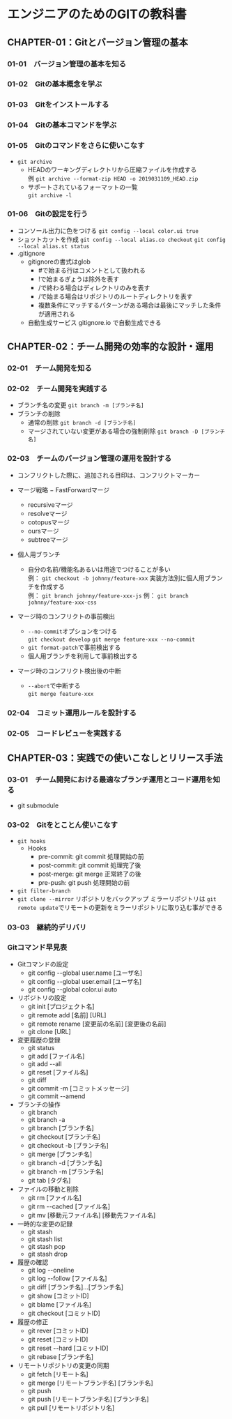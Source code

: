 # エンジニアのためのGITの教科書
## CHAPTER-01：Gitとバージョン管理の基本
### 01-01　バージョン管理の基本を知る
### 01-02　Gitの基本概念を学ぶ
### 01-03　Gitをインストールする
### 01-04　Gitの基本コマンドを学ぶ
### 01-05　Gitのコマンドをさらに使いこなす
  - `git archive`  
    - HEADのワーキングディレクトリから圧縮ファイルを作成する  
      例 `git archive --format-zip HEAD -o 2019031109_HEAD.zip`  
    - サポートされているフォーマットの一覧  
      `git archive -l`
    
### 01-06　Gitの設定を行う
  - コンソール出力に色をつける
    `git config --local color.ui true`
  - ショットカットを作成
    `git config --local alias.co checkout`
    `git config --local alias.st status`
  - .gitignore
    - gitignoreの書式はglob  
      - #で始まる行はコメントとして扱われる
      - !で始まるぎょうは除外を表す
      - /で終わる場合はディレクトリのみを表す
      - /で始まる場合はリポジトリのルートディレクトリを表す
      - 複数条件にマッチするパターンがある場合は最後にマッチした条件が適用される
    - 自動生成サービス
      gitignore.io で自動生成できる
      
## CHAPTER-02：チーム開発の効率的な設計・運用
### 02-01　チーム開発を知る
### 02-02　チーム開発を実践する
  - ブランチ名の変更 `git branch -m [ブランチ名]`
  - ブランチの削除
    - 通常の削除 `git branch -d [ブランチ名]`
    - マージされていない変更がある場合の強制削除 `git branch -D [ブランチ名]`
    
### 02-03　チームのバージョン管理の運用を設計する
  - コンフリクトした際に、追加される目印は、コンフリクトマーカー
  - マージ戦略
    − FastForwardマージ
    - recursiveマージ
    - resolveマージ
    - cotopusマージ
    - oursマージ
    - subtreeマージ
  - 個人用ブランチ
    - 自分の名前/機能名あるいは用途でつけることが多い  
      例： `git checkout -b johnny/feature-xxx`
      実装方法別に個人用ブランチを作成する  
      例： `git branch johnny/feature-xxx-js`
      例： `git branch johnny/feature-xxx-css`
  - マージ時のコンフリクトの事前検出
    - `--no-commit`オプションをつける  
      `git checkout develop`
      `git merge feature-xxx --no-commit`
    - `git format-patch`で事前検出する
    - 個人用ブランチを利用して事前検出する
    
  - マージ時のコンフリクト検出後の中断
    - `--abort`で中断する  
      `git merge feature-xxx`
   
### 02-04　コミット運用ルールを設計する
### 02-05　コードレビューを実践する

## CHAPTER-03：実践での使いこなしとリリース手法
### 03-01　チーム開発における最適なブランチ運用とコード運用を知る
  - git submodule
  
### 03-02　Gitをとことん使いこなす
  - `git hooks`
    - Hooks
      - pre-commit: git commit 処理開始の前
      - post-commit: git commit 処理完了後
      - post-merge: git merge 正常終了の後
      - pre-push: git push 処理開始の前
  - `git filter-branch`
  - `git clone --mirror`
    リポジトリをバックアップ
    ミラーリポジトリは `git remote update`でリモートの更新をミラーリポジトリに取り込む事ができる
    
### 03-03　継続的デリバリ
### Gitコマンド早見表
  - Gitコマンドの設定
    - git config --global user.name [ユーザ名]
    - git config --global user.email [ユーザ名]
    - git config --global color.ui auto
  - リポジトリの設定
    - git init [プロジェクト名]
    - git remote add [名前] [URL]
    - git remote rename [変更前の名前] [変更後の名前]
    - git clone [URL]
  - 変更履歴の登録
    - git status
    - git add [ファイル名]
    - git add --all
    - git reset [ファイル名]
    - git diff
    - git commit -m [コミットメッセージ]
    - git commit --amend
  - ブランチの操作
    - git branch
    - git branch -a
    - git branch [ブランチ名]
    - git checkout [ブランチ名]
    - git checkout -b [ブランチ名]
    - git merge [ブランチ名]
    - git branch -d [ブランチ名]
    - git branch -m [ブランチ名]
    - git tab [タグ名]
  - ファイルの移動と削除
    - git rm [ファイル名]
    - git rm --cached [ファイル名]
    - git mv [移動元ファイル名] [移動先ファイル名]
  - 一時的な変更の記録
    - git stash
    - git stash list
    - git stash pop
    - git stash drop
  - 履歴の確認
    - git log --oneline
    - git log --follow [ファイル名]
    - git diff [ブランチ名]...[ブランチ名]
    - git show [コミットID]
    - git blame [ファイル名]
    - git checkout [コミットID]
  - 履歴の修正
    - git rever [コミットID]
    - git reset [コミットID]
    - git reset --hard [コミットID]
    - git rebase [ブランチ名]
  - リモートリポジトリの変更の同期
    - git fetch [リモート名]
    - git merge [リモートブランチ名] [ブランチ名]
    - git push
    - git push [リモートブランチ名] [ブランチ名]
    - git pull [リモートリポジトリ名]
    
